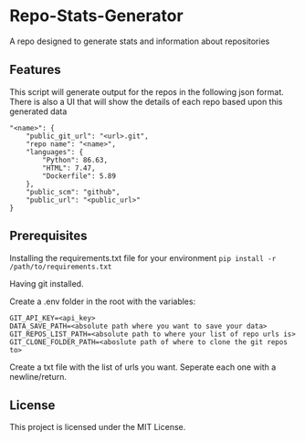 # Repo-Stats-Generator

A repo designed to generate stats and information about repositories

## Features
This script will generate output for the repos in the following json format.  There is also a UI that will show the details of each repo based upon this generated data
```"
"<name>": {
	"public_git_url": "<url>.git",
	"repo name": "<name>",
	"languages": {
		"Python": 86.63,
		"HTML": 7.47,
		"Dockerfile": 5.89
	},
	"public_scm": "github",
	"public_url": "<public_url>"
}
```
## Prerequisites

Installing the requirements.txt file for your environment
`pip install -r /path/to/requirements.txt`

Having git installed.

Create a .env folder in the root with the variables:
```
GIT_API_KEY=<api_key>
DATA_SAVE_PATH=<absolute path where you want to save your data>
GIT_REPOS_LIST_PATH=<absolute path to where your list of repo urls is>
GIT_CLONE_FOLDER_PATH=<aboslute path of where to clone the git repos to>
```
Create a txt file with the list of urls you want. Seperate each one with a newline/return.


## License

This project is licensed under the MIT License.